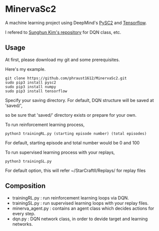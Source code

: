 # MinervaSc2

A machine learning project using DeepMind's [PySC2](https://github.com/deepmind/pysc2) and [Tensorflow](https://github.com/tensorflow/tensorflow).

I refered to [Sunghun Kim's repository](https://github.com/hunkim/ReinforcementZeroToAll/) for DQN class, etc.


## Usage

At first, please download my git and some prerequisites.

Here's my example.

```shell
git clone https://github.com/phraust1612/MinervaSc2.git
sudo pip3 install pysc2
sudo pip3 install numpy
sudo pip3 install tensorflow
```

Specify your saving directory. For default, DQN structure will be saved at 'saved/',

so be sure that 'saved/' directory exists or prepare for your own.

To run reinforcement learning process,

```shell
python3 trainingRL.py (starting episode number) (total episodes)
```

For default, starting episode and total number would be 0 and 100

To run supervised learning process with your replays,

```shell
python3 trainingSL.py
```

For default option, this will refer ~/StarCraftII/Replays/ for replay files

## Composition

* trainingRL.py : run reinforcement learning loops via DQN.
* trainingSL.py : run supervised learning loops with your replay files.
* minerva_agent.py : contains an agent class which decides actions for every step.
* dqn.py : DQN network class, in order to devide target and learning networks.
